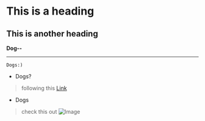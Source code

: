 # This is a heading
## This is another heading


**Dog--**




---

```
Dogs:)
```

* Dogs?

> following this [Link](https://www.nationalgeographic.com/animals/mammals/facts/domestic-dog)

* Dogs

> check this out      ![Image](https://post.medicalnewstoday.com/wp-content/uploads/sites/3/2020/02/322868_1100-800x825.jpg)
